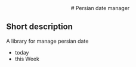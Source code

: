  <center> # Persian date manager </center>

 ## Short description
 A library for manage persian date
 <ul>
 <li>today</li>
<li>this Week</li>
 </ul>
